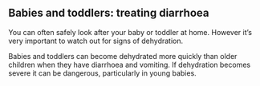 ## Babies and toddlers: treating diarrhoea

You can often safely look after your baby or toddler at home. However it’s very important to watch out for signs of
dehydration.

Babies and toddlers can become dehydrated more quickly than older children when they have diarrhoea and
vomiting. If dehydration becomes severe it can be dangerous, particularly in young babies.
